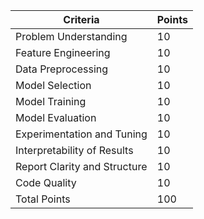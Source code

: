 
|**Criteria**                  |**Points**                |
|------------------------------|----------------------|
|Problem Understanding	       | 10                   |
|Feature Engineering	         | 10                   |
|Data Preprocessing            | 10                   |
|Model Selection	             | 10                   |
|Model Training	               | 10                   |
|Model Evaluation	             | 10                   |
|Experimentation and Tuning    | 10                   |
|Interpretability of Results   | 10                   |
|Report Clarity and Structure  | 10                   |
|Code Quality	                 | 10                   |
|Total Points                  | 100                  |
